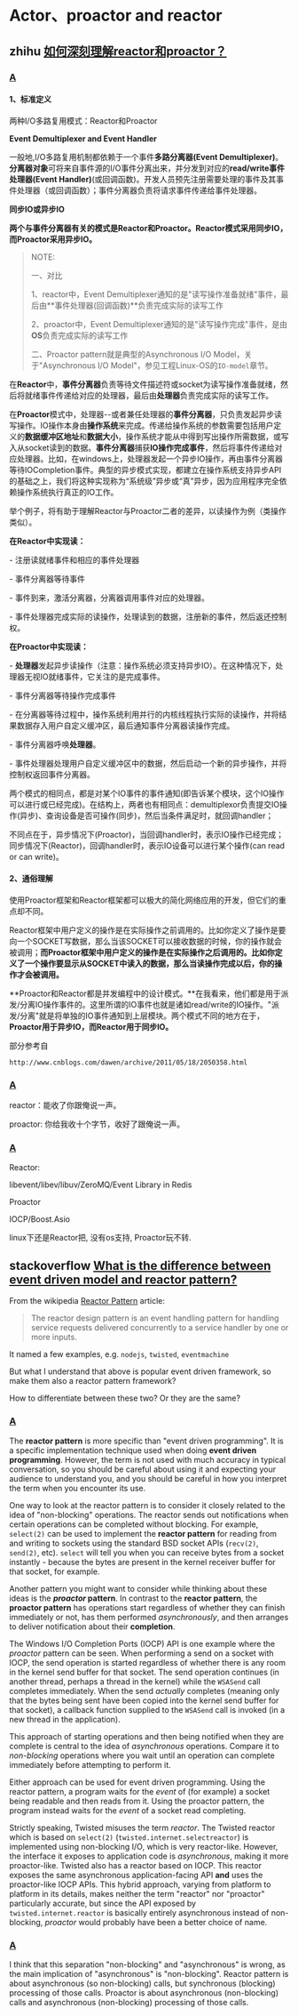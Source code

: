 # Actor、proactor and reactor



## zhihu [如何深刻理解reactor和proactor？](https://www.zhihu.com/question/26943938)



### [A](https://www.zhihu.com/question/26943938/answer/68773398)

#### 1、标准定义

两种I/O多路复用模式：Reactor和Proactor

**Event Demultiplexer and Event Handler**

一般地,I/O多路复用机制都依赖于一个事件**多路分离器(Event Demultiplexer)**。**分离器对象**可将来自事件源的I/O事件分离出来，并分发到对应的**read/write事件处理器(Event Handler)**(或回调函数)。开发人员预先注册需要处理的事件及其事件处理器（或回调函数）；事件分离器负责将请求事件传递给事件处理器。

**同步IO或异步IO**

**两个与事件分离器有关的模式是Reactor和Proactor。Reactor模式采用同步IO，而Proactor采用异步IO。**

> NOTE: 
>
> 一、对比
>
> 1、reactor中，Event Demultiplexer通知的是"读写操作准备就绪"事件，最后由**事件处理器(回调函数)**负责完成实际的读写工作
>
> 2、proactor中，Event Demultiplexer通知的是"读写操作完成"事件，是由**OS**负责完成实际的读写工作
>
> 二、Proactor pattern就是典型的Asynchronous I/O Model，关于"Asynchronous I/O Model"，参见工程Linux-OS的`IO-model`章节。

在**Reactor**中，**事件分离器**负责等待文件描述符或socket为读写操作准备就绪，然后将就绪事件传递给对应的处理器，最后由**处理器**负责完成实际的读写工作。

在**Proactor**模式中，处理器--或者兼任处理器的**事件分离器**，只负责发起异步读写操作。IO操作本身由**操作系统**来完成。传递给操作系统的参数需要包括用户定义的**数据缓冲区地址**和**数据大小**，操作系统才能从中得到写出操作所需数据，或写入从socket读到的数据。**事件分离器**捕获**IO操作完成事件**，然后将事件传递给对应处理器。比如，在windows上，处理器发起一个异步IO操作，再由事件分离器等待IOCompletion事件。典型的异步模式实现，都建立在操作系统支持异步API的基础之上，我们将这种实现称为“系统级”异步或“真”异步，因为应用程序完全依赖操作系统执行真正的IO工作。

举个例子，将有助于理解Reactor与Proactor二者的差异，以读操作为例（类操作类似）。

**在Reactor中实现读：**

\- 注册读就绪事件和相应的事件处理器

\- 事件分离器等待事件

\- 事件到来，激活分离器，分离器调用事件对应的处理器。

\- 事件处理器完成实际的读操作，处理读到的数据，注册新的事件，然后返还控制权。

**在Proactor中实现读：**

\- **处理器**发起异步读操作（注意：操作系统必须支持异步IO）。在这种情况下，处理器无视IO就绪事件，它关注的是完成事件。

\- 事件分离器等待操作完成事件

\- 在分离器等待过程中，操作系统利用并行的内核线程执行实际的读操作，并将结果数据存入用户自定义缓冲区，最后通知事件分离器读操作完成。

\- 事件分离器呼唤**处理器**。

\- 事件处理器处理用户自定义缓冲区中的数据，然后启动一个新的异步操作，并将控制权返回事件分离器。



两个模式的相同点，都是对某个IO事件的事件通知(即告诉某个模块，这个IO操作可以进行或已经完成)。在结构上，两者也有相同点：demultiplexor负责提交IO操作(异步)、查询设备是否可操作(同步)，然后当条件满足时，就回调handler；

不同点在于，异步情况下(Proactor)，当回调handler时，表示IO操作已经完成；同步情况下(Reactor)，回调handler时，表示IO设备可以进行某个操作(can read or can write)。

#### 2、通俗理解

使用Proactor框架和Reactor框架都可以极大的简化网络应用的开发，但它们的重点却不同。

Reactor框架中用户定义的操作是在实际操作之前调用的。比如你定义了操作是要向一个SOCKET写数据，那么当该SOCKET可以接收数据的时候，你的操作就会被调用；**而Proactor框架中用户定义的操作是在实际操作之后调用的。比如你定义了一个操作要显示从SOCKET中读入的数据，那么当读操作完成以后，你的操作才会被调用。**

**Proactor和Reactor都是并发编程中的设计模式。**在我看来，他们都是用于派发/分离IO操作事件的。这里所谓的IO事件也就是诸如read/write的IO操作。"派发/分离"就是将单独的IO事件通知到上层模块。两个模式不同的地方在于，**Proactor用于异步IO，而Reactor用于同步IO。**

部分参考自

```text
http://www.cnblogs.com/dawen/archive/2011/05/18/2050358.html
```

### [A](https://www.zhihu.com/question/26943938/answer/35007092)

reactor：能收了你跟俺说一声。

proactor: 你给我收十个字节，收好了跟俺说一声。



### [A](https://www.zhihu.com/question/26943938/answer/35034068)

Reactor: 

libevent/libev/libuv/ZeroMQ/Event Library in Redis

Proactor

IOCP/Boost.Asio

linux下还是Reactor把, 没有os支持, Proactor玩不转.

## stackoverflow [What is the difference between event driven model and reactor pattern? ](https://stackoverflow.com/questions/9138294/what-is-the-difference-between-event-driven-model-and-reactor-pattern)

From the wikipedia [Reactor Pattern](http://en.wikipedia.org/wiki/Reactor_pattern) article:

> The reactor design pattern is an event handling pattern for handling service requests delivered concurrently to a service handler by one or more inputs.

It named a few examples, e.g. `nodejs`, `twisted`, `eventmachine`

But what I understand that above is popular event driven framework, so make them also a reactor pattern framework?

How to differentiate between these two? Or they are the same?

### [A](https://stackoverflow.com/a/9143390)

The **reactor pattern** is more specific than "event driven programming". It is a specific implementation technique used when doing **event driven programming**. However, the term is not used with much accuracy in typical conversation, so you should be careful about using it and expecting your audience to understand you, and you should be careful in how you interpret the term when you encounter its use.

One way to look at the reactor pattern is to consider it closely related to the idea of "non-blocking" operations. The reactor sends out notifications when certain operations can be completed without blocking. For example, `select(2)` can be used to implement the **reactor pattern** for reading from and writing to sockets using the standard BSD socket APIs (`recv(2)`, `send(2)`, etc). `select` will tell you when you can receive bytes from a socket instantly - because the bytes are present in the kernel receiver buffer for that socket, for example.

Another pattern you might want to consider while thinking about these ideas is the ***proactor* pattern**. In contrast to the **reactor pattern**, the **proactor pattern** has operations start regardless of whether they can finish immediately or not, has them performed *asynchronously*, and then arranges to deliver notification about their **completion**.

The Windows I/O Completion Ports (IOCP) API is one example where the *proactor* pattern can be seen. When performing a send on a socket with IOCP, the send operation is started regardless of whether there is any room in the kernel send buffer for that socket. The send operation continues (in another thread, perhaps a thread in the kernel) while the `WSASend` call completes immediately. When the send *actually* completes (meaning only that the bytes being sent have been copied into the kernel send buffer for that socket), a callback function supplied to the `WSASend` call is invoked (in a new thread in the application).

This approach of starting operations and then being notified when they are complete is central to the idea of *asynchronous* operations. Compare it to *non-blocking* operations where you wait until an operation can complete immediately before attempting to perform it.

Either approach can be used for event driven programming. Using the reactor pattern, a program waits for the *event* of (for example) a socket being readable and then reads from it. Using the proactor pattern, the program instead waits for the *event* of a socket read completing.

Strictly speaking, Twisted misuses the term *reactor*. The Twisted reactor which is based on `select(2)` (`twisted.internet.selectreactor`) is implemented using non-blocking I/O, which is very reactor-like. However, the interface it exposes to application code is *asynchronous*, making it more proactor-like. Twisted also has a reactor based on IOCP. This reactor exposes the same asynchronous application-facing API **and** uses the proactor-like IOCP APIs. This hybrid approach, varying from platform to platform in its details, makes neither the term "reactor" nor "proactor" particularly accurate, but since the API exposed by `twisted.internet.reactor` is basically entirely asynchronous instead of non-blocking, *proactor* would probably have been a better choice of name.



### [A](https://stackoverflow.com/a/38971145)

I think that this separation "non-blocking" and "asynchronous" is wrong, as the main implication of "asynchronous" is "non-blocking". Reactor pattern is about asynchronous (so non-blocking) calls, but synchronous (blocking) processing of those calls. Proactor is about asynchronous (non-blocking) calls and asynchronous (non-blocking) processing of those calls.
